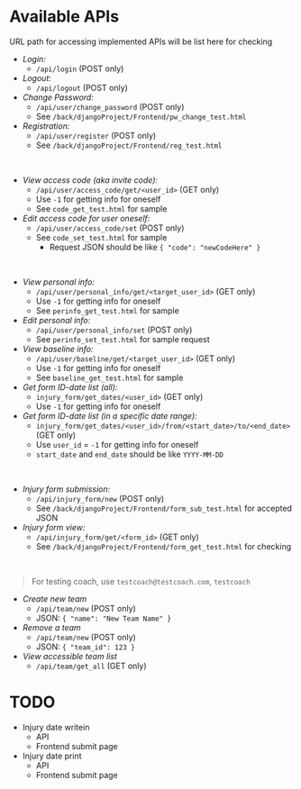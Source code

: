 # Available APIs

URL path for accessing implemented APIs will be list here for checking

- *Login:*
	- `/api/login` (POST only)
- *Logout:*
	- `/api/logout` (POST only)
- *Change Password:*
	- `/api/user/change_password` (POST only)
	- See `/back/djangoProject/Frontend/pw_change_test.html`
- *Registration:*
	- `/api/user/register` (POST only)
	- See `/back/djangoProject/Frontend/reg_test.html`

<br>

- *View access code (aka invite code):*
	- `/api/user/access_code/get/<user_id>` (GET only)
	- Use `-1` for getting info for oneself
	- See `code_get_test.html` for sample
- *Edit access code for user oneself:*
	- `/api/user/access_code/set` (POST only)
	- See `code_set_test.html` for sample
		- Request JSON should be like `{ "code": "newCodeHere" }`

<br>

- *View personal info:*
	- `/api/user/personal_info/get/<target_user_id>` (GET only)
	- Use `-1` for getting info for oneself
	- See `perinfo_get_test.html` for sample
- *Edit personal info:*
	- `/api/user/personal_info/set` (POST only)
	- See `perinfo_set_test.html` for sample request
- *View baseline info:*
	- `/api/user/baseline/get/<target_user_id>` (GET only)
	- Use `-1` for getting info for oneself
	- See `baseline_get_test.html` for sample
- *Get form ID-date list (all):*
	- `injury_form/get_dates/<user_id>` (GET only)
	- Use `-1` for getting info for oneself
- *Get form ID-date list (in a specific date range):*
	- `injury_form/get_dates/<user_id>/from/<start_date>/to/<end_date>` (GET only)
	- Use `user_id` = `-1` for getting info for oneself
	- `start_date` and `end_date` should be like `YYYY-MM-DD`

<br>

- *Injury form submission:*
	- `/api/injury_form/new` (POST only)
	- See `/back/djangoProject/Frontend/form_sub_test.html` for accepted JSON
- *Injury form view:*
	- `/api/injury_form/get/<form_id>` (GET only)
	- See `/back/djangoProject/Frontend/form_get_test.html` for checking

<br>

> For testing coach, use `testcoach@testcoach.com`, `testcoach`

- *Create new team*
	- `/api/team/new` (POST only)
	- JSON: `{ "name": "New Team Name" }`
- *Remove a team*
	- `/api/team/new` (POST only)
	- JSON: `{ "team_id": 123 }`
- *View accessible team list*
	- `/api/team/get_all` (GET only)


# TODO

- Injury date writein
	- API
	- Frontend submit page
- Injury date print
	- API
	- Frontend submit page